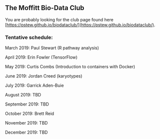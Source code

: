 ## The Moffitt Bio-Data Club
You are probably looking for the club page found here [https://pstew.github.io/biodataclub/](https://pstew.github.io/biodataclub/).

### Tentative schedule:
March 2019: Paul Stewart (R pathway analysis)

April 2019: Erin Fowler (TensorFlow)

May 2019: Curtis Combs (Introduction to containers with Docker)

June 2019: Jordan Creed (karyotypes)

July 2019: Garrick Aden-Buie

August 2019: TBD

September 2019: TBD

October 2019: Brett Reid

November 2019: TBD

December 2019: TBD
